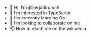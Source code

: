 - 👋 Hi, I’m @kerjadirumah
- 👀 I’m interested in TypeScript
- 🌱 I’m currently learning Go
- 💞️ I’m looking to collaborate on me
- 📫 How to reach me on the wikipedia

<!---
kerjadirumah/kerjadirumah is a ✨ special ✨ repository because its `README.md` (this file) appears on your GitHub profile.
You can click the Preview link to take a look at your changes.
--->
